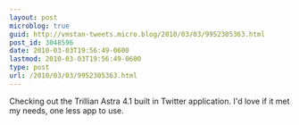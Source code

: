 ```yaml
---
layout: post
microblog: true
guid: http://vmstan-tweets.micro.blog/2010/03/03/9952305363.html
post_id: 3048596
date: 2010-03-03T19:56:49-0600
lastmod: 2010-03-03T19:56:49-0600
type: post
url: /2010/03/03/9952305363.html
---
```

Checking out the Trillian Astra 4.1 built in Twitter application. I'd love if it met my needs, one less app to use.
